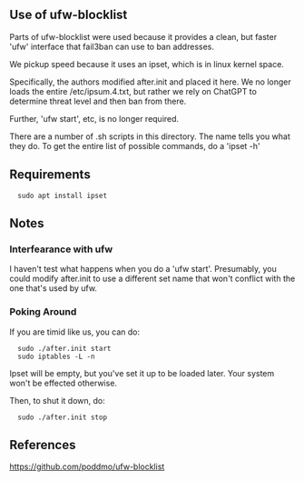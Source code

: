 
## Use of ufw-blocklist

Parts of ufw-blocklist were used because it provides a clean, but faster 'ufw' interface that fail3ban can use to ban addresses.

We pickup speed because it uses an ipset, which is in linux kernel space.

Specifically, the authors modified after.init and placed it here. We no longer
loads the entire /etc/ipsum.4.txt, but rather we rely on ChatGPT to determine
threat level and then ban from there.

Further, 'ufw start', etc, is no longer required.

There are a number of .sh scripts in this directory. The name tells you what they do. To
get the entire list of possible commands, do a 'ipset -h'

## Requirements

```
  sudo apt install ipset
```

## Notes

### Interfearance with ufw

I haven't test what happens when you do a 'ufw start'. Presumably, you could modify after.init to use
a different set name that won't conflict with the one that's used by ufw.

### Poking Around

If you are timid like us, you can do:

```
  sudo ./after.init start
  sudo iptables -L -n
```

Ipset will be empty, but you've set it up to be loaded later. Your system won't be effected otherwise.

Then, to shut it down, do:

```
  sudo ./after.init stop
```
  
## References

https://github.com/poddmo/ufw-blocklist

